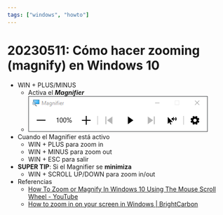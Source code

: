 ```yaml
---
tags: ["windows", "howto"]
---
```


# 20230511: Cómo hacer zooming (magnify) en Windows 10

<TagLinks />

- WIN + PLUS/MINUS
	- Activa el ***Magnifier***
	- ![](20230511-windows-zooming-magnify.png)
- Cuando el Magnifier está activo
	- WIN + PLUS para zoom in
	- WIN + MINUS para zoom out
	- WIN + ESC para salir
- **SUPER TIP**: Si el Magnifier se **minimiza**
	- WIN + SCROLL UP/DOWN para zoom in/out
- Referencias
	- [How To Zoom or Magnify In Windows 10 Using The Mouse Scroll Wheel - YouTube](https://www.youtube.com/watch?v=s2UVejK6umQ&ab_channel=JamieWagner)
	- [How to zoom in on your screen in Windows | BrightCarbon](https://www.brightcarbon.com/blog/zoom-in-on-your-screen-in-windows/)